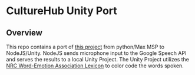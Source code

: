 # CultureHub Unity Port

## Overview

This repo contains a port of [this project](https://github.com/mncmncmnc/culturehub_residency) from python/Max MSP to NodeJS/Unity. NodeJS sends microphone input to the Google Speech API and serves the results to a local Unity Project. The Unity Project utilizes the [NRC Word-Emotion Association Lexicon](http://www.saifmohammad.com/WebPages/NRC-Emotion-Lexicon.htm) to color code the words spoken.


